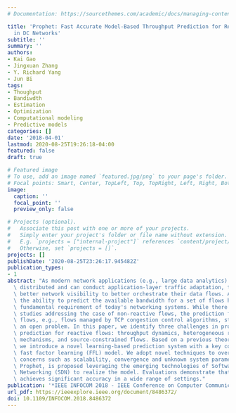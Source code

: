 ```yaml
---
# Documentation: https://sourcethemes.com/academic/docs/managing-content/

title: 'Prophet: Fast Accurate Model-Based Throughput Prediction for Reactive Flow
  in DC Networks'
subtitle: ''
summary: ''
authors:
- Kai Gao
- Jingxuan Zhang
- Y. Richard Yang
- Jun Bi
tags:
- Thoughput
- Bandiwdth
- Estimation
- Optimization
- Computational modeling
- Predictive models
categories: []
date: '2018-04-01'
lastmod: 2020-08-25T19:26:18-04:00
featured: false
draft: true

# Featured image
# To use, add an image named `featured.jpg/png` to your page's folder.
# Focal points: Smart, Center, TopLeft, Top, TopRight, Left, Right, BottomLeft, Bottom, BottomRight.
image:
  caption: ''
  focal_point: ''
  preview_only: false

# Projects (optional).
#   Associate this post with one or more of your projects.
#   Simply enter your project's folder or file name without extension.
#   E.g. `projects = ["internal-project"]` references `content/project/deep-learning/index.md`.
#   Otherwise, set `projects = []`.
projects: []
publishDate: '2020-08-25T23:26:17.945482Z'
publication_types:
- 1
abstract: "As modern network applications (e.g., large data analytics) become more\
  \ distributed and can conduct application-layer traffic adaptation, they demand\
  \ better network visibility to better orchestrate their data flows. As a result,\
  \ the ability to predict the available bandwidth for a set of flows has become a\
  \ fundamental requirement of today's networking systems. While there are previous\
  \ studies addressing the case of non-reactive flows, the prediction for reactive\
  \ flows, e.g., flows managed by TCP congestion control algorithms, still remains\
  \ an open problem. In this paper, we identify three challenges in providing throughput\
  \ prediction for reactive flows: throughput dynamics, heterogeneous reactive control\
  \ mechanisms, and source-constrained flows. Based on a previous theoretical model,\
  \ we introduce a novel learning-based prediction system with a key component named\
  \ fast factor learning (FFL) model. We adopt novel techniques to overcome practical\
  \ concerns such as scalability, convergence and unknown system parameters. A system,\
  \ Prophet, is proposed leveraging the emerging technologies of Software Defined\
  \ Networking (SDN) to realize the model. Evaluations demonstrate that our solution\
  \ achieves significant accuracy in a wide range of settings."
publication: '*IEEE INFOCOM 2018 - IEEE Conference on Computer Communications*'
url_pdf: https://ieeexplore.ieee.org/document/8486372/
doi: 10.1109/INFOCOM.2018.8486372
---
```

